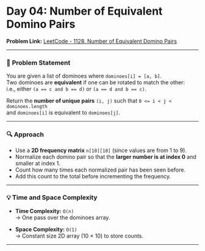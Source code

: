 # Day 04: Number of Equivalent Domino Pairs  

**Problem Link:** [LeetCode - 1128. Number of Equivalent Domino Pairs](https://leetcode.com/problems/number-of-equivalent-domino-pairs/)

---

### 🧩 **Problem Statement**

You are given a list of dominoes where `dominoes[i] = [a, b]`.  
Two dominoes are **equivalent** if one can be rotated to match the other:  
i.e., either `(a == c and b == d)` or `(a == d and b == c)`.

Return the **number of unique pairs** `(i, j)` such that `0 <= i < j < dominoes.length`  
and `dominoes[i]` is equivalent to `dominoes[j]`.

---

### 🔍 **Approach**

- Use a **2D frequency matrix** `n[10][10]` (since values are from 1 to 9).
- Normalize each domino pair so that the **larger number is at index 0** and smaller at index 1.
- Count how many times each normalized pair has been seen before.
- Add this count to the total before incrementing the frequency.

---

### 💡 **Time and Space Complexity**

- **Time Complexity:** `O(n)`  
  → One pass over the dominoes array.

- **Space Complexity:** `O(1)`  
  → Constant size 2D array (10 × 10) to store counts.

---
